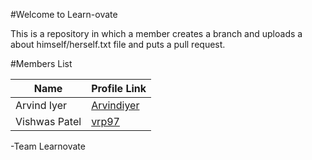 #Welcome to Learn-ovate

This is a repository in which a member creates a branch and uploads a about himself/herself.txt file and puts a pull request.

#Members List

Name 			| 	Profile Link
------------ 	| -------------
Arvind Iyer		| [Arvindiyer](https://github.com/arvindiyer)  
Vishwas Patel | [vrp97](https://github.com/vrp97)

-Team Learnovate   
